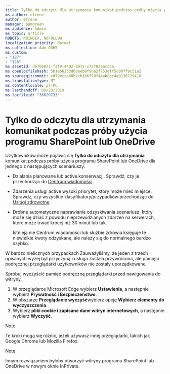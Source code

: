 ```yaml
---
title: Tylko do odczytu dla utrzymania komunikat podczas próby użycia programu SharePoint lub OneDrive
ms.author: efrene
author: efrene
manager: pamgreen
ms.audience: Admin
ms.topic: article
ROBOTS: NOINDEX, NOFOLLOW
localization_priority: Normal
ms.collection: Adm_O365
ms.custom:
- "127"
- "128"
ms.assetid: de7b6877-f3f9-4402-8072-c73783aaccaa
ms.openlocfilehash: 5b1e56253d6deeb0f9ba2f753eff5c00ff9c51a2
ms.sourcegitcommit: cd79ecca88b2cb166f78f44ab8bc4e8136729418
ms.translationtype: MT
ms.contentlocale: pl-PL
ms.lasthandoff: 08/23/2019
ms.locfileid: "36620733"
---
```

# <a name="read-only-for-maintenance-message-when-attempting-to-use-sharepoint-or-onedrive"></a>Tylko do odczytu dla utrzymania komunikat podczas próby użycia programu SharePoint lub OneDrive

Użytkowników może pojawić się **Tylko do odczytu dla utrzymania** komunikat podczas próby użycia programu SharePoint lub OneDrive dla jednego z następujących scenariuszy. 

-   Działania planowane lub active konserwacji.  Sprawdź, czy je przechodząc do [Centrum wiadomości](https://portal.office.com/adminportal/home#/messagecenter).
-   Zdarzenia usługi active wysoki priorytet, który może mieć miejsce. Sprawdź, czy wszystkie klasyfikatory/przypadków przechodząc do [Usługi zdrowotne](https://portal.office.com/adminportal/home#/servicehealth).
-   Drobne automatyczne naprawianie odzyskiwania scenariusz, który może się dziać z powodu nieprzewidzianych zdarzeń na serwerach, które może trwać krócej niż 30 minut lub tak. 
    
    Istnieją nie Centrum wiadomości lub służbie zdrowia księguje te niewielkie kwoty odzyskane, ale należy się do normalnego bardzo szybko.

W bardzo nielicznych przypadkach Zauważyliśmy, że jeden z trzech opisanych wyżej był przyczyną i usługa została przywrócona, ale pamięci podręcznej przeglądarki użytkowników nie zostały uporządkowane.

Spróbuj wyczyścić pamięć podręczną przeglądarki przed nawigowania do witryny.

1. W przeglądarce Microsoft Edge wybierz **Ustawienia**, a następnie wybierz **Prywatność i Bezpieczeństwo**.
2. W obszarze **Przeglądanie wyczyść**wybierz opcję **Wybierz elementy do wyczyszczenia**.
3. Wybierz **pliki cookie i zapisane dane witryn internetowych**, a następnie wybierz **Wyczyść**.

>[!Note] 
> Te kroki mogą się różnić, jeżeli używasz innej przeglądarki, takich jak Google Chrome lub Mozilla Firefox.

>[!Note] 
> Innym rozwiązaniem byłoby otworzyć witryny programu SharePoint lub OneDrive w nowym oknie InPrivate.